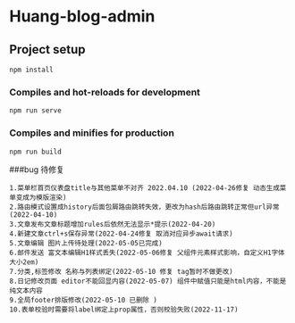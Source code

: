 # Huang-blog-admin

## Project setup
```
npm install
```

### Compiles and hot-reloads for development
```
npm run serve
```

### Compiles and minifies for production
```
npm run build
```

###bug 待修复
```angular2html
1.菜单栏首页仪表盘title与其他菜单不对齐 2022.04.10 (2022-04-26修复 动态生成菜单变成为模版渲染)
2.路由模式设置成history后面包屑路由跳转失效，更改为hash后路由跳转正常但url异常(2022-04-10)
3.文章发布文章标题增加rules后依然无法显示*提示(2022-04-20)
4.新建文章ctrl+s保存异常(2022-04-24修复 取消对应异步await请求)
5.文章编辑 图片上传待处理(2022-05-05已完成)
6.邮件发送 富文本编辑H1样式丢失(2022-05-06修复 父组件元素样式影响，自定义H1字体大小2em)
7.分类,标签修改 名称与列表绑定(2022-05-10 修复 tag暂时不做更改)
8.日记修改页面 editor不能回显内容(2022-05-07) 组件中赋值只能是html内容，不能是纯文本内容
9.全局footer排版修改(2022-05-10 已删除 )
10.表单校验时需要将label绑定上prop属性，否则校验失败(2022-11-17)
```

